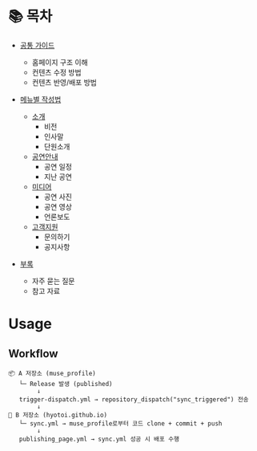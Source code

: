 # 📚 목차

- [공통 가이드](#공통-가이드)
  - 홈페이지 구조 이해
  - 컨텐츠 수정 방법
  - 컨텐츠 반영/배포 방법

- [메뉴별 작성법](#메뉴별-작성법)
  - [소개](#소개)
    - 비전
    - 인사말
    - 단원소개
  - [공연안내](#공연안내)
    - 공연 일정
    - 지난 공연
  - [미디어](#미디어)
    - 공연 사진
    - 공연 영상
    - 언론보도
  - [고객지원](#고객지원)
    - 문의하기
    - 공지사항

- [부록](#부록)
  - 자주 묻는 질문
  - 참고 자료



# Usage

## Workflow

```shell
📦 A 저장소 (muse_profile)
   └─ Release 발생 (published)
        ↓
   trigger-dispatch.yml → repository_dispatch("sync_triggered") 전송
        ↓
🚀 B 저장소 (hyotoi.github.io)
   └─ sync.yml → muse_profile로부터 코드 clone + commit + push
        ↓
   publishing_page.yml → sync.yml 성공 시 배포 수행
```